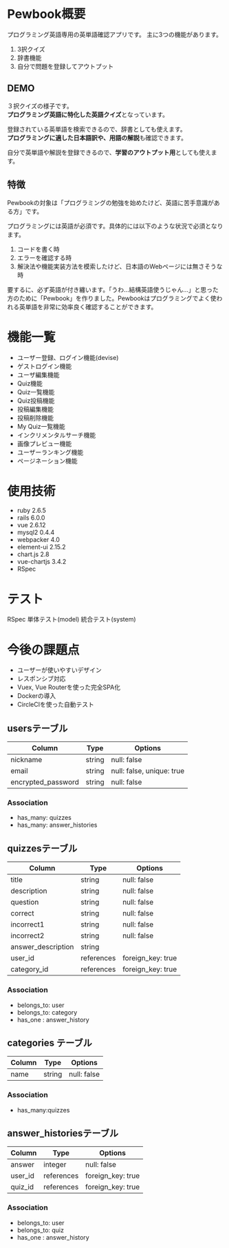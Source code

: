 # Pewbook概要
 
プログラミング英語専用の英単語確認アプリです。
主に3つの機能があります。
1. 3択クイズ
1. 辞書機能
1. 自分で問題を登録してアウトプット
 
## DEMO
[]() 
３択クイズの様子です。  
**プログラミング英語に特化した英語クイズ**となっています。

[]()
登録されている英単語を検索できるので、辞書としても使えます。  
**プログラミングに適した日本語訳や、用語の解説**も確認できます。

[]()
自分で英単語や解説を登録できるので、**学習のアウトプット用**としても使えます。
 
## 特徴

Pewbookの対象は「プログラミングの勉強を始めたけど、英語に苦手意識がある方」です。

プログラミングには英語が必須です。具体的には以下のような状況で必須となります。
1. コードを書く時
1. エラーを確認する時
1. 解決法や機能実装方法を模索したけど、日本語のWebページには無さそうな時

要するに、必ず英語が付き纏います。「うわ…結構英語使うじゃん…」と思った方のために「Pewbook」を作りました。Pewbookはプログラミングでよく使われる英単語を非常に効率良く確認することができます。

# 機能一覧

- ユーザー登録、ログイン機能(devise)
- ゲストログイン機能
- ユーザ編集機能
- Quiz機能
- Quiz一覧機能
- Quiz投稿機能
- 投稿編集機能
- 投稿削除機能
- My Quiz一覧機能
- インクリメンタルサーチ機能
- 画像プレビュー機能
- ユーザーランキング機能
- ページネーション機能

# 使用技術
 
- ruby 2.6.5
- rails 6.0.0
- vue 2.6.12
- mysql2 0.4.4
- webpacker 4.0
- element-ui 2.15.2
- chart.js 2.8
- vue-chartjs 3.4.2
- RSpec

# テスト
RSpec
単体テスト(model)
統合テスト(system)

# 今後の課題点

- ユーザーが使いやすいデザイン
- レスポンシブ対応
- Vuex, Vue Routerを使った完全SPA化
- Dockerの導入 
- CircleCIを使った自動テスト


## usersテーブル
| Column             | Type   | Options                   |
| ------------------ | ------ | ------------------------- |
| nickname           | string | null: false               |
| email              | string | null: false, unique: true |˜
| encrypted_password | string | null: false               |

### Association
- has_many: quizzes
- has_many: answer_histories


## quizzesテーブル
| Column             | Type       | Options           |
| ------------------ | ---------- | ----------------- |
| title              | string     | null: false       |
| description        | string     | null: false       |
| question           | string     | null: false       |
| correct            | string     | null: false       |
| incorrect1         | string     | null: false       |
| incorrect2         | string     | null: false       |
| answer_description | string     |
| user_id            | references | foreign_key: true |
| category_id        | references | foreign_key: true |

### Association
- belongs_to: user
- belongs_to: category
- has_one : answer_history


## categories テーブル
| Column             | Type       | Options           |
| ------------------ | ---------- | ----------------- |
| name               | string     | null: false       |

### Association
- has_many:quizzes 

## answer_historiesテーブル
| Column             | Type       | Options           |
| ------------------ | ---------- | ----------------- |
| answer             | integer    | null: false       |
| user_id            | references | foreign_key: true |
| quiz_id            | references | foreign_key: true |

### Association
- belongs_to: user
- belongs_to: quiz
- has_one : answer_history
